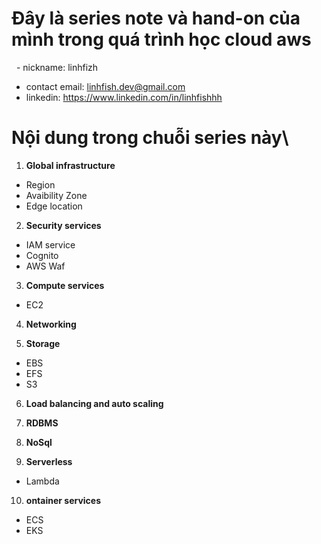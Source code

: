 

# Đây là series note và hand-on của mình trong quá trình học cloud aws
&nbsp; - nickname: linhfizh
- contact email: linhfish.dev@gmail.com
- linkedin: https://www.linkedin.com/in/linhfishhh

# Nội dung trong chuỗi series này\
1. **Global infrastructure**
- Region
- Avaibility Zone
- Edge location

2. **Security services**
- IAM service
- Cognito
- AWS Waf

3. **Compute services**
- EC2

4. **Networking**

5. **Storage**
- EBS
- EFS
- S3

6. **Load balancing and auto scaling**

7. **RDBMS** 

8. **NoSql**

9. **Serverless**
- Lambda

10. **ontainer services**
- ECS
- EKS